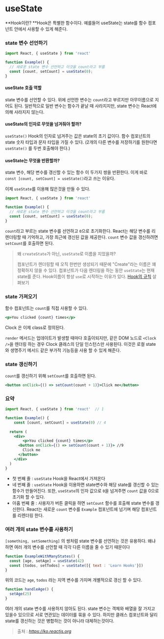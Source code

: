 # useState

**Hook이란? **Hook은 특별한 함수이다. 예를들어 useState는 state를 함수 컴포넌트 안에서 사용할 수 있게 해준다.



### state 변수 선언하기

```jsx
import React, { useState } from 'react'

function Example() {
  // 새로운 state 변수 선언하고 이것을 count라고 부름
  const [count, setCount] = useState(0);
}
```



#### useState 호출 역할

state 변수를 선언할 수 있다. 위에 선언한 변수는 `count`라고 부르지만 아무이름으로 지어도 된다.  일반적으로 일반 변수는 함수가 끝날 때 사라지지만, state 변수는 React에 의해 사라지지 않는다.



#### useState의 인자로 무엇을 넘겨줘야 할까?

`useState()` Hook의 인자로 넘겨주는 값은 state의 초기 값이다. 함수 컴포넌트의 state 숫자 타입과 문자 타입을 가질 수 있다. (2개의 다른 변수를 저장하기를 원한다면 `useState()` 를 두번 호출해야 한다.)



#### useState는 무엇을 반환할까?

state 변수, 해당 변수를 갱신할 수 있는 함수 이 두가지 쌍을 반환한다. 이게 바로 `const [count, setCount] = useState()`라고 쓰는 이유다.



이제 `useState`를 이용해 많은것을 만들 수 있다.

```jsx
import React, { useState } from 'react'

function Example() {
  // 새로운 state 변수 선언하고 이것을 count라고 부름
  const [count, setCount] = useState(0);
}
```

`count`라고 부르는 state 변수를 선언하고 `0`으로 초기화한다. React는 해당 변수를 리렌더링할 때 기억하고, 가장 최근에 갱신된 값을 제공한다. `count` 변수 값을 갱신하려면 `setCount`를 호출하면 된다. 



> 왜 `createState`가 아닌, `useState`로 이름을 지었을까?
>
> 컴포넌트가 렌더링할 때 오직 한번만 생성되기 때문에 "Create"라는 이름은 꽤 정확하지 않을 수 있다. 컴포넌트가 다음 렌더링을 하는 동안 `useState`는 현재 state를 준다. Hook이름이 항상 `use`로 시작하는 이유가 있다. [Hook의 규칙](https://ko.reactjs.org/docs/hooks-rules.html) 살펴보기



### state 가져오기

함수 컴포넌트는 `count`를 직접 사용할 수 있다.

```jsx
<p>You clicked {count} times</p>
```

Clock 은 이제 class로 정의된다.

`render` 메서드는 업데이트가 발생할 때마다 호출이되지만, 같은 DOM 노드로 `<Clock />`을 렌더링 하는 경우 Clock 클래스의 단일 인스턴스만 사용된다. 이것은 로컬 state와 생명주기 메서드 같은 부가적 기능등을 사용 할 수 있게 해준다.



### state 갱신하기

`count`를 갱신하기 위해 `setCount`를 호출하면 된다.

```jsx
<button onClick={() => setCount(count + 1)}>Click me</button>
```



### 요약

```jsx
import React, { useState } from 'react'  // 1

function Example() {
	const [count, setCount] = useState(0) // 4
  
  return (
  	<div>
    	<p>You clicked {count} times</p>
      <button onClick={() => setCount(count + 1)}> //9 
        Click me  
      </button>
    </div>
  )
}
```

* 첫 번째 줄 : `useState` Hook을 React에서 가져온다
* 네 번째 줄 : `useState` Hook을 이용하면 state변수와 해당 state를 갱신할 수 있는 함수가 만들어진다. 또한, `useState`의 인자 값으로 `0`을 넘겨주면 `count` 값을 0으로 초기화 할 수 있다.
* 아홉 번째 줄 : 사용자가 버튼 클릭을 하면 `setCount` 함수를 호출해 state 변수를 갱신한다. React는 새로운 `count` 변수를 `Example` 컴포넌트에 넘기며 해당 컴포넌트를 리렌더링 한다.





### 여러 개의 state 변수를 사용하기

`[something, setSomething]` 의 쌍처럼 state 변수를 선언하는 것은 유용하다. 왜냐하면 여러 개의 변수를 선언할 때 각각 다른 이름을 줄 수 있기 때문이다

```jsx
function ExampleWithManyStates() {
  const [age, setAge] = useState(42)
  const [todos, setTodos] = useState([{ text : 'Learn Hooks'}])
}
```



위의 코드는 `age`, `todos` 라는 지역 변수를 가지며 개별적으로 갱신 할 수 있다.

```jsx
function handleAge() {
  setAge(25)
}
```

여러 개의 state 변수를 사용하지 않아도 된다. state 변수는 객체와 배열을 잘 가지고 있을수 있으므로 서로 연관있는 데이터를 묶을 수 있다. 하지만 클래스 컴포넌트와 달리 state를 갱신하는 것은 병합하는 것이 아니라 대체하는것이다.



> 출처 : *https://ko.reactjs.org*
